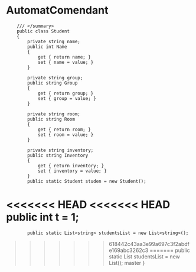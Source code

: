 # AutomatComendant
        /// </summary>
        public class Student
        {
            private string name;
            public int Name
            {
                get { return name; }
                set { name = value; }
            }

            private string group;
            public string Group
            {
                get { return group; }
                set { group = value; }
            }

            private string room;
            public string Room
            {
                get { return room; }
                set { room = value; }
            }

            private string inventory;
            public string Inventory
            {
                get { return inventory; }
                set { inventory = value; }
            }
            public static Student studen = new Student();
<<<<<<< HEAD
<<<<<<< HEAD
            public int t = 1;
=======
            public static List<string> studentsList = new List<string>();
>>>>>>> 618442c43aa3e99a697c3f2abdfe169abc3262c3
=======
            public static List<string> studentsList = new List<string>();
>>>>>>> master
        }

